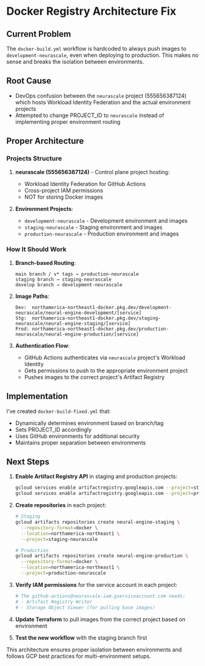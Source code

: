 # Docker Registry Architecture Fix

## Current Problem

The `docker-build.yml` workflow is hardcoded to always push images to `development-neurascale`, even when deploying to production. This makes no sense and breaks the isolation between environments.

## Root Cause

- DevOps confusion between the `neurascale` project (555656387124) which hosts Workload Identity Federation and the actual environment projects
- Attempted to change PROJECT_ID to `neurascale` instead of implementing proper environment routing

## Proper Architecture

### Projects Structure

1. **neurascale (555656387124)** - Control plane project hosting:

   - Workload Identity Federation for GitHub Actions
   - Cross-project IAM permissions
   - NOT for storing Docker images

2. **Environment Projects**:
   - `development-neurascale` - Development environment and images
   - `staging-neurascale` - Staging environment and images
   - `production-neurascale` - Production environment and images

### How It Should Work

1. **Branch-based Routing**:

   ```
   main branch / v* tags → production-neurascale
   staging branch → staging-neurascale
   develop branch → development-neurascale
   ```

2. **Image Paths**:

   ```
   Dev:  northamerica-northeast1-docker.pkg.dev/development-neurascale/neural-engine-development/[service]
   Stg:  northamerica-northeast1-docker.pkg.dev/staging-neurascale/neural-engine-staging/[service]
   Prod: northamerica-northeast1-docker.pkg.dev/production-neurascale/neural-engine-production/[service]
   ```

3. **Authentication Flow**:
   - GitHub Actions authenticates via `neurascale` project's Workload Identity
   - Gets permissions to push to the appropriate environment project
   - Pushes images to the correct project's Artifact Registry

## Implementation

I've created `docker-build-fixed.yml` that:

- Dynamically determines environment based on branch/tag
- Sets PROJECT_ID accordingly
- Uses GitHub environments for additional security
- Maintains proper separation between environments

## Next Steps

1. **Enable Artifact Registry API** in staging and production projects:

   ```bash
   gcloud services enable artifactregistry.googleapis.com --project=staging-neurascale
   gcloud services enable artifactregistry.googleapis.com --project=production-neurascale
   ```

2. **Create repositories** in each project:

   ```bash
   # Staging
   gcloud artifacts repositories create neural-engine-staging \
     --repository-format=docker \
     --location=northamerica-northeast1 \
     --project=staging-neurascale

   # Production
   gcloud artifacts repositories create neural-engine-production \
     --repository-format=docker \
     --location=northamerica-northeast1 \
     --project=production-neurascale
   ```

3. **Verify IAM permissions** for the service account in each project:

   ```bash
   # The github-actions@neurascale.iam.gserviceaccount.com needs:
   # - Artifact Registry Writer
   # - Storage Object Viewer (for pulling base images)
   ```

4. **Update Terraform** to pull images from the correct project based on environment

5. **Test the new workflow** with the staging branch first

This architecture ensures proper isolation between environments and follows GCP best practices for multi-environment setups.
